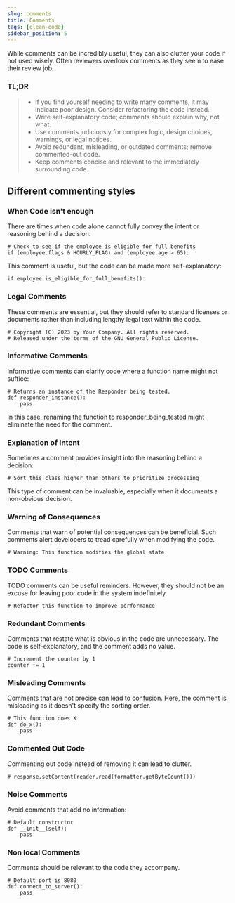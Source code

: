 ```yaml
---
slug: comments
title: Comments
tags: [clean-code]
sidebar_position: 5
---
```


While comments can be incredibly useful, they can also clutter your code if not used wisely. Often reviewers overlook comments as they seem to ease their review job.

### TL;DR
> - If you find yourself needing to write many comments, it may indicate poor design. Consider refactoring the code instead.
> - Write self-explanatory code; comments should explain why, not what. 
> - Use comments judiciously for complex logic, design choices, warnings, or legal notices. 
> - Avoid redundant, misleading, or outdated comments; remove commented-out code. 
> - Keep comments concise and relevant to the immediately surrounding code.

## Different commenting styles
### When Code isn't enough
There are times when code alone cannot fully convey the intent or reasoning behind a decision.

```
# Check to see if the employee is eligible for full benefits
if (employee.flags & HOURLY_FLAG) and (employee.age > 65):
```

This comment is useful, but the code can be made more self-explanatory:

```
if employee.is_eligible_for_full_benefits():
```

### Legal Comments
These comments are essential, but they should refer to standard licenses or documents rather than including lengthy legal text within the code.
```
# Copyright (C) 2023 by Your Company. All rights reserved.
# Released under the terms of the GNU General Public License.
```

### Informative Comments
Informative comments can clarify code where a function name might not suffice:
```
# Returns an instance of the Responder being tested.
def responder_instance():
    pass
```
In this case, renaming the function to responder_being_tested might eliminate the need for the comment.


### Explanation of Intent
Sometimes a comment provides insight into the reasoning behind a decision:

```
# Sort this class higher than others to prioritize processing
```
This type of comment can be invaluable, especially when it documents a non-obvious decision.

### Warning of Consequences
Comments that warn of potential consequences can be beneficial. Such comments alert developers to tread carefully when modifying the code.
```
# Warning: This function modifies the global state.
```

### TODO Comments
TODO comments can be useful reminders. However, they should not be an excuse for leaving poor code in the system indefinitely.

```
# Refactor this function to improve performance
```

### Redundant Comments
Comments that restate what is obvious in the code are unnecessary. The code is self-explanatory, and the comment adds no value.
```
# Increment the counter by 1
counter += 1
```

### Misleading Comments
Comments that are not precise can lead to confusion. Here, the comment is misleading as it doesn't specify the sorting order.
```
# This function does X
def do_x():
    pass
```

### Commented Out Code
Commenting out code instead of removing it can lead to clutter. 
```
# response.setContent(reader.read(formatter.getByteCount()))
```

### Noise Comments
Avoid comments that add no information:
```
# Default constructor
def __init__(self):
    pass
```
### Non local Comments
Comments should be relevant to the code they accompany.
```
# Default port is 8080
def connect_to_server():
    pass
```